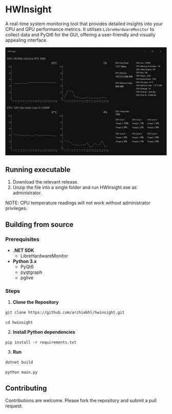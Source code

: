 # HWInsight

A real-time system monitoring tool that provides detailed insights into your CPU and GPU performance metrics. It utilises `LibreHardwareMonitor` to collect data and PyQt6 for the GUI, offering a user-friendly and visually appealing interface.

![](https://github.com/archiebhl/hwinsight/blob/master/gui.png?raw=true)

## Running executable
1. Download the relevant release.
2. Unzip the file into a single folder and run HWInsight.exe as administrator.

NOTE: CPU temperature readings will not work without administrator privileges.

## Building from source
### Prerequisites

- **.NET SDK**
  - LibreHardwareMonitor
- **Python 3.x** 
  - PyQt6
  - pyqtgraph
  - pglive

### Steps
1. **Clone the Repository**

`git clone https://github.com/archiebhl/hwinsight.git`

`cd hwinsight`

2. **Install Python dependencies**

`pip install -r requirements.txt`

3. **Run**

`dotnet build`

`python main.py`

## Contributing
Contributions are welcome. Please fork the repository and submit a pull request.

